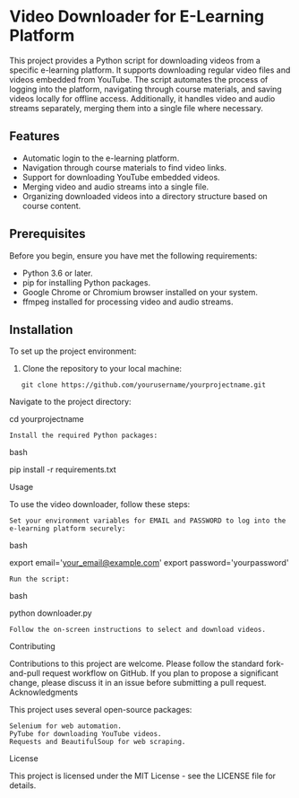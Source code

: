 # Video Downloader for E-Learning Platform

This project provides a Python script for downloading videos from a specific e-learning platform. It supports downloading regular video files and videos embedded from YouTube. The script automates the process of logging into the platform, navigating through course materials, and saving videos locally for offline access. Additionally, it handles video and audio streams separately, merging them into a single file where necessary.

## Features

- Automatic login to the e-learning platform.
- Navigation through course materials to find video links.
- Support for downloading YouTube embedded videos.
- Merging video and audio streams into a single file.
- Organizing downloaded videos into a directory structure based on course content.

## Prerequisites

Before you begin, ensure you have met the following requirements:

- Python 3.6 or later.
- pip for installing Python packages.
- Google Chrome or Chromium browser installed on your system.
- ffmpeg installed for processing video and audio streams.

## Installation

To set up the project environment:

1. Clone the repository to your local machine:

```   git clone https://github.com/yourusername/yourprojectname.git```

Navigate to the project directory:



cd yourprojectname

    Install the required Python packages:

bash

pip install -r requirements.txt

Usage

To use the video downloader, follow these steps:

    Set your environment variables for EMAIL and PASSWORD to log into the e-learning platform securely:

bash

export email='your_email@example.com'
export password='yourpassword'

    Run the script:

bash

python downloader.py

    Follow the on-screen instructions to select and download videos.

Contributing

Contributions to this project are welcome. Please follow the standard fork-and-pull request workflow on GitHub. If you plan to propose a significant change, please discuss it in an issue before submitting a pull request.
Acknowledgments

This project uses several open-source packages:

    Selenium for web automation.
    PyTube for downloading YouTube videos.
    Requests and BeautifulSoup for web scraping.

License

This project is licensed under the MIT License - see the LICENSE file for details.
